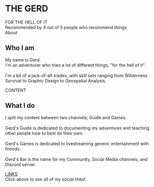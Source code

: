 <!DOCTYPE html><!-- This site was created in Webflow. http://www.webflow.com --><!-- Last Published: Sat Apr 09 2022 18:44:33 GMT+0000 (Coordinated Universal Time) -->
<html data-wf-domain="the-gerd.webflow.io" data-wf-page="6251caa92034412eda015dfd" data-wf-site="6251caa92034414a9d015dfa"><head>
    <meta charset="utf-8"/><title>The Gerd</title>
    <meta content="Business - Webflow HTML website template" property="og:title"/>
    <meta content="https://uploads-ssl.webflow.com/5c6eb5400253230156de2bd6/5cdc268dd7274d5c05c6009a_Business%20SEO.jpg" property="og:image"/>
    <meta content="Business - Webflow HTML website template" property="twitter:title"/>
    <meta content="https://uploads-ssl.webflow.com/5c6eb5400253230156de2bd6/5cdc268dd7274d5c05c6009a_Business%20SEO.jpg" property="twitter:image"/>
    <meta content="width=device-width, initial-scale=1" name="viewport"/>
    <meta content="Webflow" name="generator"/>
    <link href="https://uploads-ssl.webflow.com/6251caa92034414a9d015dfa/css/the-gerd.webflow.1b082dd46.css" rel="stylesheet" type="text/css"/>
    <script src="https://ajax.googleapis.com/ajax/libs/webfont/1.6.26/webfont.js" type="text/javascript"></script>
    <script type="text/javascript">WebFont.load({  google: {    families: ["Montserrat:100,100italic,200,200italic,300,300italic,400,400italic,500,500italic,600,600italic,700,700italic,800,800italic,900,900italic"]  }});</script>
    <!--[if lt IE 9]><script src="https://cdnjs.cloudflare.com/ajax/libs/html5shiv/3.7.3/html5shiv.min.js" type="text/javascript">
</script><![endif]-->
    <script type="text/javascript">!function(o,c){var n=c.documentElement,t=" w-mod-";n.className+=t+"js",("ontouchstart"in o||o.DocumentTouch&&c instanceof DocumentTouch)&&(n.className+=t+"touch")}(window,document);</script>
    <link href="https://uploads-ssl.webflow.com/img/favicon.ico" rel="shortcut icon" type="image/x-icon"/>
    <link href="https://uploads-ssl.webflow.com/img/webclip.png" rel="apple-touch-icon"/>
    </head>
    <body class="body">
        <div class="section cc-store-home-wrap"><div class="intro-header">
            <h1 class="heading">THE GERD</h1></div>
            <div class="container">
                <div class="motto-wrap">
                    <div class="label cc-light">FOR THE HELL OF IT</div>
                    <div class="heading-jumbo-small">Recommended by 4 out of 5 people who recommend things<br/>
                    </div></div>
                <div class="home-content-wrap">
                    <div class="w-layout-grid about-grid">
                        <div id="w-node-_86e64837-0616-515b-4568-76c147234d34-da015dfd">
                            <div class="home-section-wrap">
                                <div class="label cc-light">About</div>
                                <h2 class="section-heading">Who I am</h2>
                                <p class="paragraph-light">My name is Gerd.<br/>I&#x27;m an adventurer who tries a lot of different things, &quot;for the hell of it&quot;.<br/>
                                    <br/>I&#x27;m a bit of a jack-of-all-trades, with skill sets ranging from Wilderness Survival to Graphic Design to Geospatial Analysis.</p>
                            </div></div>
                        <img src="https://uploads-ssl.webflow.com/6251caa92034414a9d015dfa/6251cd207094c12dd27b55bd_DSC_9857.jpg" loading="lazy" id="w-node-_4b1ecdf8-0668-cc9c-6b2f-7d19bd9b8a14-da015dfd" sizes="(max-width: 479px) 94vw, (max-width: 767px) 96vw, 94vw" srcset="https://uploads-ssl.webflow.com/6251caa92034414a9d015dfa/6251cd207094c12dd27b55bd_DSC_9857-p-1080.jpeg 1080w, https://uploads-ssl.webflow.com/6251caa92034414a9d015dfa/6251cd207094c12dd27b55bd_DSC_9857-p-1600.jpeg 1600w, https://uploads-ssl.webflow.com/6251caa92034414a9d015dfa/6251cd207094c12dd27b55bd_DSC_9857-p-2000.jpeg 2000w, https://uploads-ssl.webflow.com/6251caa92034414a9d015dfa/6251cd207094c12dd27b55bd_DSC_9857-p-2600.jpeg 2600w, https://uploads-ssl.webflow.com/6251caa92034414a9d015dfa/6251cd207094c12dd27b55bd_DSC_9857-p-3200.jpeg 3200w, https://uploads-ssl.webflow.com/6251caa92034414a9d015dfa/6251cd207094c12dd27b55bd_DSC_9857.jpg 4895w" alt=""/></div>
                    <div class="w-layout-grid about-grid cc-about-2"><img src="https://uploads-ssl.webflow.com/6251caa92034414a9d015dfa/6251cfffaa02a932914d6fdf_Gerd%27s%20TOTAL%20BLURRED%20BAR.png" loading="lazy" id="w-node-_23f4f2c1-cecf-db5c-0836-25ebeb5b6834-da015dfd" sizes="(max-width: 479px) 94vw, (max-width: 767px) 96vw, 94vw" srcset="https://uploads-ssl.webflow.com/6251caa92034414a9d015dfa/6251cfffaa02a932914d6fdf_Gerd%27s%20TOTAL%20BLURRED%20BAR-p-500.png 500w, https://uploads-ssl.webflow.com/6251caa92034414a9d015dfa/6251cfffaa02a932914d6fdf_Gerd%27s%20TOTAL%20BLURRED%20BAR-p-800.png 800w, https://uploads-ssl.webflow.com/6251caa92034414a9d015dfa/6251cfffaa02a932914d6fdf_Gerd%27s%20TOTAL%20BLURRED%20BAR-p-1080.png 1080w, https://uploads-ssl.webflow.com/6251caa92034414a9d015dfa/6251cfffaa02a932914d6fdf_Gerd%27s%20TOTAL%20BLURRED%20BAR-p-1600.png 1600w, https://uploads-ssl.webflow.com/6251caa92034414a9d015dfa/6251cfffaa02a932914d6fdf_Gerd%27s%20TOTAL%20BLURRED%20BAR-p-2000.png 2000w, https://uploads-ssl.webflow.com/6251caa92034414a9d015dfa/6251cfffaa02a932914d6fdf_Gerd%27s%20TOTAL%20BLURRED%20BAR.png 2560w" alt=""/>
                        <div id="w-node-_86e64837-0616-515b-4568-76c147234d41-da015dfd">
                            <div class="home-section-wrap">
                                <div class="label cc-light">CONTENT</div>
                                <h2 class="section-heading">What I do</h2>
                                <p class="paragraph-light">I split my content between two channels; Guide and Games.<br/><br/>Gerd&#x27;s Guide is dedicated to documenting my adventures and teaching other people how to best do their own.<br/><br/>Gerd&#x27;s Games is dedicated to livestreaming generic entertainment with friends.<br/><br/>Gerd&#x27;s Bar is the name for my Community, Social Media channels, and Discord server.</p></div></div></div></div></div></div><div class="section">
        <div class="container"></div>
        <div class="wf-section"><a href="https://linktr.ee/thegerd" target="_blank" class="button-2 w-button">LINKS</a><div>Click above to see all of my social links!</div></div></div>
        <script src="https://d3e54v103j8qbb.cloudfront.net/js/jquery-3.5.1.min.dc5e7f18c8.js?site=6251caa92034414a9d015dfa" type="text/javascript" integrity="sha256-9/aliU8dGd2tb6OSsuzixeV4y/faTqgFtohetphbbj0=" crossorigin="anonymous"></script>
        <script src="https://uploads-ssl.webflow.com/6251caa92034414a9d015dfa/js/webflow.48cba697d.js" type="text/javascript">
       </script><!--[if lte IE 9]><script src="//cdnjs.cloudflare.com/ajax/libs/placeholders/3.0.2/placeholders.min.js"></script><![endif]-->
    </body>
</html>
